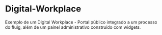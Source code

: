 # Digital-Workplace
Exemplo de um Digital Workplace - Portal público integrado a um processo do fluig, além de um painel administrativo construído com widgets.
